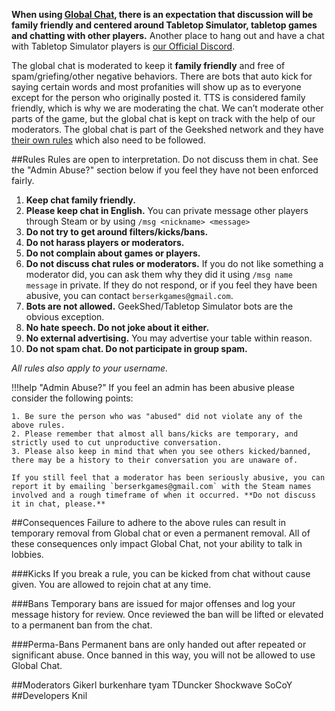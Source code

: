 **When using [Global Chat](in-game-communication.md#global-chat), there is an expectation that discussion will be family friendly and centered around Tabletop Simulator, tabletop games and chatting with other players.** Another place to hang out and have a chat with Tabletop Simulator players is [our Official Discord](https://discord.gg/4EQGtyG).

The global chat is moderated to keep it **family friendly** and free of spam/griefing/other negative behaviors. There are bots that auto kick for saying certain words and most profanities will show up as <censored> to everyone except for the person who originally posted it. TTS is considered family friendly, which is why we are moderating the chat. We can’t moderate other parts of the game, but the global chat is kept on track with the help of our moderators. The global chat is part of the Geekshed network and they have [their own rules](http://www.geekshed.net/tos/) which also need to be followed.

##Rules
Rules are open to interpretation. Do not discuss them in chat. See the "Admin Abuse?" section below if you feel they have not been enforced fairly.

1. **Keep chat family friendly.**
2. **Please keep chat in English.** You can private message other players through Steam or by using `/msg <nickname> <message>`
3. **Do not try to get around filters/kicks/bans.**
4. **Do not harass players or moderators.**
5. **Do not complain about games or players.**
6. **Do not discuss chat rules or moderators.** If you do not like something a moderator did, you can ask them why they did it using `/msg name message` in private. If they do not respond, or if you feel they have been abusive, you can contact `berserkgames@gmail.com`.
7. **Bots are not allowed.** GeekShed/Tabletop Simulator bots are the obvious exception.
8. **No hate speech. Do not joke about it either.**
9. **No external advertising.** You may advertise your table within reason.
10. **Do not spam chat. Do not participate in group spam.**

*All rules also apply to your username.*

!!!help "Admin Abuse?"
    If you feel an admin has been abusive please consider the following points:

    1. Be sure the person who was "abused" did not violate any of the above rules.
    2. Please remember that almost all bans/kicks are temporary, and strictly used to cut unproductive conversation.
    3. Please also keep in mind that when you see others kicked/banned, there may be a history to their conversation you are unaware of.

    If you still feel that a moderator has been seriously abusive, you can report it by emailing `berserkgames@gmail.com` with the Steam names involved and a rough timeframe of when it occurred. **Do not discuss it in chat, please.**

##Consequences
Failure to adhere to the above rules can result in temporary removal from Global chat or even a permanent removal. All of these consequences only impact Global Chat, not your ability to talk in lobbies.

###Kicks
If you break a rule, you can be kicked from chat without cause given. You are allowed to rejoin chat at any time.

###Bans
Temporary bans are issued for major offenses and log your message history for review. Once reviewed the ban will be lifted or elevated to a permanent ban from the chat.

###Perma-Bans
Permanent bans are only handed out after repeated or significant abuse. Once banned in this way, you will not be allowed to use Global Chat.

##Moderators
    Gikerl
    burkenhare
    tyam
    TDuncker
    Shockwave
    SoCoY
##Developers
    Knil
